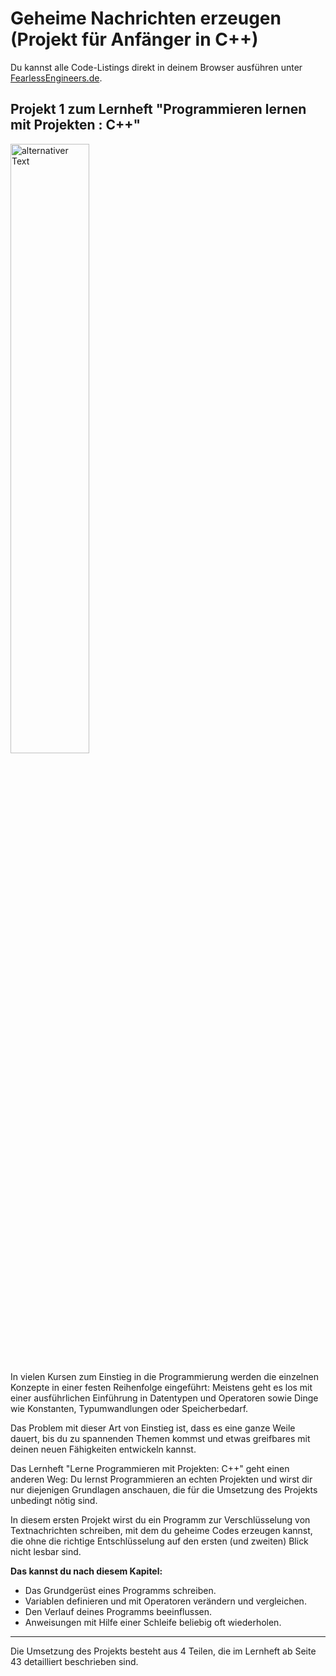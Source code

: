 # Geheime Nachrichten erzeugen (Projekt für Anfänger in C++)

Du kannst alle Code-Listings direkt in deinem Browser ausführen unter [FearlessEngineers.de](https://www.fearlessengineers.de).

## Projekt 1 zum Lernheft "Programmieren lernen mit Projekten : C++"

<img src="lpmp-cpp.jpg.jpg" alt="alternativer Text" style="width:50%;"/>

In vielen Kursen zum Einstieg in die Programmierung werden die einzelnen Konzepte in einer festen Reihenfolge eingeführt: Meistens geht es los mit einer ausführlichen Einführung in Datentypen und Operatoren sowie Dinge wie Konstanten, Typumwandlungen oder Speicherbedarf.

Das Problem mit dieser Art von Einstieg ist, dass es eine ganze Weile dauert, bis du zu spannenden Themen kommst und etwas greifbares mit deinen neuen Fähigkeiten entwickeln kannst.

Das Lernheft "Lerne Programmieren mit Projekten: C++" geht einen anderen Weg: Du lernst Programmieren an echten Projekten und wirst dir nur diejenigen Grundlagen anschauen, die für die Umsetzung des Projekts unbedingt nötig sind.

In diesem ersten Projekt wirst du ein Programm zur Verschlüsselung von Textnachrichten schreiben, mit dem du geheime Codes erzeugen kannst, die ohne die richtige Entschlüsselung auf den ersten (und zweiten) Blick nicht lesbar sind.

**Das kannst du nach diesem Kapitel:**

- Das Grundgerüst eines Programms schreiben.
- Variablen definieren und mit Operatoren verändern und vergleichen.
- Den Verlauf deines Programms beeinflussen.
- Anweisungen mit Hilfe einer Schleife beliebig oft wiederholen.

---

Die Umsetzung des Projekts besteht aus 4 Teilen, die im Lernheft ab Seite 43 detailliert beschrieben sind.
